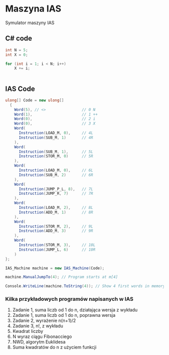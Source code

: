 # Maszyna IAS
Symulator maszyny IAS

## C# code

```C#
int N = 5;
int X = 0;

for (int i = 1; i < N; i++)
    X += i;
                
```

## IAS Code

```C#
ulong[] Code = new ulong[]
  {
    Word(5), // <>                // 0 N
    Word(1),                      // 1 ++
    Word(0),                      // 2 i
    Word(0),                      // 3 X
    Word(
      Instruction(LOAD_M, 0),     // 4L
      Instruction(SUB_M, 1)       // 4R
    ),
    Word(
      Instruction(SUB_M, 1),      // 5L
      Instruction(STOR_M, 0)      // 5R
    ),
    Word(
      Instruction(LOAD_M, 0),     // 6L
      Instruction(SUB_M, 2)       // 6R
    ),
    Word(
      Instruction(JUMP_P_L, 8),   // 7L
      Instruction(JUMP_R, 7)      // 7R
    ),
    Word(
      Instruction(LOAD_M, 2),     // 8L
      Instruction(ADD_M, 1)       // 8R
    ),
    Word(
      Instruction(STOR_M, 2),     // 9L
      Instruction(ADD_M, 3)       // 9R
    ),
    Word(
      Instruction(STOR_M, 3),     // 10L
      Instruction(JUMP_L, 6)      // 10R
    )
};

IAS_Machine machine = new IAS_Machine(Code);

machine.ManualJumpTo(4); // Program starts at m[4]

Console.WriteLine(machine.ToString(4)); // Show 4 first words in memory -  m[0-3]
```

### Kilka przykładowych programów napisanych w IAS
1) Zadanie 1, suma liczb od 1 do n, działająca wersja z wykładu
2) Zadanie 1, suma liczb od 1 do n, poprawna wersja
3) Zadanie 2, wyrażenie n(n+1)/2
4) Zadanie 3, n!, z wykładu
5) Kwadrat liczby
6) N wyraz ciągu Fibonacciego
7) NWD, algorytm Euklidesa
8) Suma kwadratów do n z użyciem funkcji
